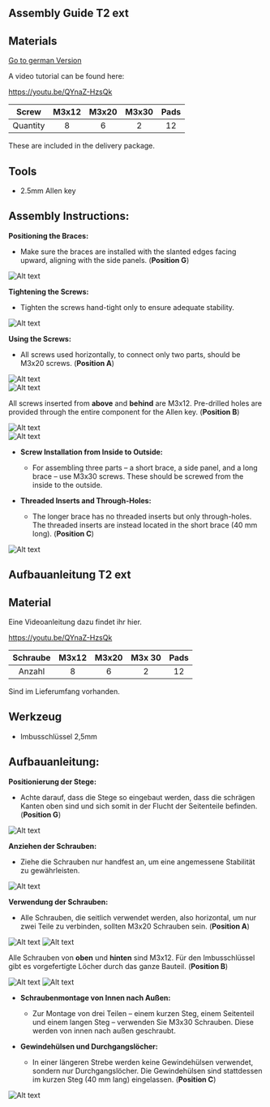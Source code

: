 ## Assembly Guide T2 ext  ##
## Materials ##

[Go to german Version ](#german)

A video tutorial can be found here:  

https://youtu.be/QYnaZ-HzsQk  

| Screw    | M3x12 | M3x20 | M3x30 | Pads |
| :---:    | :---: | :---: | :---: | :---: |
| Quantity | 8     | 6     | 2     | 12    |

These are included in the delivery package.

## Tools ## 
- 2.5mm Allen key  

## Assembly Instructions: ##

**Positioning the Braces:**  
- Make sure the braces are installed with the slanted edges facing upward, aligning with the side panels. (**Position G**)  

![Alt text](pics/Steg_Einbaurichtung_G.jpg?raw=true "Title")

**Tightening the Screws:**  
- Tighten the screws hand-tight only to ensure adequate stability.  

![Alt text](pics/PXL_20240324_134848606_t.jpg?raw=true "Title")

**Using the Screws:**  
- All screws used horizontally, to connect only two parts, should be M3x20 screws. (**Position A**)  

![Alt text](pics/PXL_20240324_134704943_t.jpg?raw=true "Title")  
![Alt text](pics/PXL_20240324_134708719_t.jpg?raw=true "Title")  

All screws inserted from **above** and **behind** are M3x12. Pre-drilled holes are provided through the entire component for the Allen key. (**Position B**)  

![Alt text](pics/PXL_20240324_134715616_t.jpg?raw=true "Title")  
![Alt text](pics/PXL_20240324_134721901_t.jpg?raw=true "Title")  

- **Screw Installation from Inside to Outside:**  
  - For assembling three parts – a short brace, a side panel, and a long brace – use M3x30 screws. These should be screwed from the inside to the outside.  

- **Threaded Inserts and Through-Holes:**  
  - The longer brace has no threaded inserts but only through-holes. The threaded inserts are instead located in the short brace (40 mm long). (**Position C**)  

![Alt text](pics/PXL_20240324_134640415_t.jpg?raw=true "Title")





## Aufbauanleitung T2 ext <a id="german"></a> ##
## Material ##

Eine Videoanleitung dazu findet ihr hier. 

https://youtu.be/QYnaZ-HzsQk 


| Schraube | M3x12 | M3x20 | M3x 30 | Pads |
| :---:   | :---: | :---: | :---: |:---: |
| Anzahl  | 8 | 6  | 2 |  12 | 

Sind im Lieferumfang vorhanden.

## Werkzeug ## 
- Imbusschlüssel 2,5mm 

## Aufbauanleitung: ##

**Positionierung der Stege:**
- Achte darauf, dass die Stege so eingebaut werden, dass die schrägen Kanten oben sind und sich somit in der Flucht der Seitenteile befinden. (**Position G**)

![Alt text](pics/Steg_Einbaurichtung_G.jpg?raw=true "Title")

**Anziehen der Schrauben:**
- Ziehe  die Schrauben nur handfest an, um eine angemessene Stabilität zu gewährleisten.


![Alt text](pics/PXL_20240324_134848606_t.jpg?raw=true "Title")

**Verwendung der Schrauben:**
- Alle Schrauben, die seitlich verwendet werden, also horizontal, um nur zwei Teile zu verbinden, sollten M3x20 Schrauben sein. (**Position A**)


![Alt text](pics/PXL_20240324_134704943_t.jpg?raw=true "Title")
![Alt text](pics/PXL_20240324_134708719_t.jpg?raw=true "Title")

Alle Schrauben von **oben** und **hinten** sind M3x12. Für den Imbusschlüssel gibt es vorgefertigte Löcher durch das ganze Bauteil.  (**Position B**)

![Alt text](pics/PXL_20240324_134715616_t.jpg?raw=true "Title")
![Alt text](pics/PXL_20240324_134721901_t.jpg?raw=true "Title")

- **Schraubenmontage von Innen nach Außen:**
  - Zur Montage von drei Teilen – einem kurzen Steg, einem Seitenteil und einem langen Steg – verwenden Sie M3x30 Schrauben. Diese werden von innen nach außen geschraubt.

- **Gewindehülsen und Durchgangslöcher:**
  - In einer längeren Strebe werden keine Gewindehülsen verwendet, sondern nur Durchgangslöcher. Die Gewindehülsen sind stattdessen im kurzen Steg (40 mm lang) eingelassen. (**Position C**)


![Alt text](pics/PXL_20240324_134640415_t.jpg?raw=true "Title")
